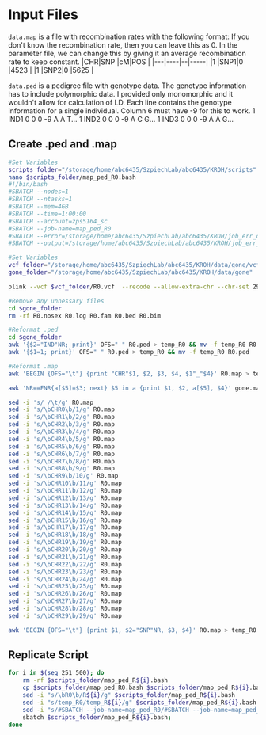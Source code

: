 # Input Files

`data.map` is a file with recombination rates with the following format: If you don't know the recombination rate, then you can leave this as 0. In the parameter file, we can change this by giving it an average recombination
rate to keep constant. 
|CHR|SNP |cM|POS  |
|---|----|--|-----|
|1  |SNP1|0 |4523 |
|1  |SNP2|0 |5625 |

`data.ped` is a pedigree file with genotype data. The genotype information has to include polymorphic data. I provided only monomorphic and it wouldn't allow for calculation of LD. Each line contains the genotype information for a single individual. Column 6 must have -9 for this to work. 
1 IND1 0 0 0 -9 A A T...
1 IND2 0 0 0 -9 A C G...
1 IND3 0 0 0 -9 A A G...

## Create .ped and .map 
```bash
#Set Variables 
scripts_folder="/storage/home/abc6435/SzpiechLab/abc6435/KROH/scripts"
nano $scripts_folder/map_ped_R0.bash
#!/bin/bash
#SBATCH --nodes=1
#SBATCH --ntasks=1
#SBATCH --mem=4GB
#SBATCH --time=1:00:00
#SBATCH --account=zps5164_sc
#SBATCH --job-name=map_ped_R0
#SBATCH --error=/storage/home/abc6435/SzpiechLab/abc6435/KROH/job_err_output/%x.%j.out
#SBATCH --output=/storage/home/abc6435/SzpiechLab/abc6435/KROH/job_err_output/%x.%j.out

#Set Variables
vcf_folder="/storage/home/abc6435/SzpiechLab/abc6435/KROH/data/gone/vcf_kirt"
gone_folder="/storage/home/abc6435/SzpiechLab/abc6435/KROH/data/gone"

plink --vcf $vcf_folder/R0.vcf  --recode --allow-extra-chr --chr-set 29 --make-bed --out $gone_folder/R0

#Remove any unnessary files
cd $gone_folder
rm -rf R0.nosex R0.log R0.fam R0.bed R0.bim

#Reformat .ped
cd $gone_folder
awk '{$2="IND"NR; print}' OFS=" " R0.ped > temp_R0 && mv -f temp_R0 R0.ped
awk '{$1=1; print}' OFS=" " R0.ped > temp_R0 && mv -f temp_R0 R0.ped

#Reformat .map
awk 'BEGIN {OFS="\t"} {print "CHR"$1, $2, $3, $4, $1"_"$4}' R0.map > temp_R0 && mv -f temp_R0 R0.map

awk 'NR==FNR{a[$5]=$3; next} $5 in a {print $1, $2, a[$5], $4}' gone.map R0.map > temp_R0 && mv -f temp_R0 R0.map

sed -i 's/ /\t/g' R0.map
sed -i 's/\bCHR0\b/1/g' R0.map
sed -i 's/\bCHR1\b/2/g' R0.map
sed -i 's/\bCHR2\b/3/g' R0.map
sed -i 's/\bCHR3\b/4/g' R0.map
sed -i 's/\bCHR4\b/5/g' R0.map
sed -i 's/\bCHR5\b/6/g' R0.map
sed -i 's/\bCHR6\b/7/g' R0.map
sed -i 's/\bCHR7\b/8/g' R0.map
sed -i 's/\bCHR8\b/9/g' R0.map
sed -i 's/\bCHR9\b/10/g' R0.map
sed -i 's/\bCHR10\b/11/g' R0.map
sed -i 's/\bCHR11\b/12/g' R0.map
sed -i 's/\bCHR12\b/13/g' R0.map
sed -i 's/\bCHR13\b/14/g' R0.map
sed -i 's/\bCHR14\b/15/g' R0.map
sed -i 's/\bCHR15\b/16/g' R0.map
sed -i 's/\bCHR17\b/17/g' R0.map
sed -i 's/\bCHR18\b/18/g' R0.map
sed -i 's/\bCHR19\b/19/g' R0.map
sed -i 's/\bCHR20\b/20/g' R0.map
sed -i 's/\bCHR21\b/21/g' R0.map
sed -i 's/\bCHR22\b/22/g' R0.map
sed -i 's/\bCHR23\b/23/g' R0.map
sed -i 's/\bCHR24\b/24/g' R0.map
sed -i 's/\bCHR25\b/25/g' R0.map
sed -i 's/\bCHR26\b/26/g' R0.map
sed -i 's/\bCHR27\b/27/g' R0.map
sed -i 's/\bCHR28\b/28/g' R0.map
sed -i 's/\bCHR29\b/29/g' R0.map

awk 'BEGIN {OFS="\t"} {print $1, $2="SNP"NR, $3, $4}' R0.map > temp_R0 && mv -f temp_R0 R0.map
```

## Replicate Script
```bash
for i in $(seq 251 500); do
    rm -rf $scripts_folder/map_ped_R${i}.bash
    cp $scripts_folder/map_ped_R0.bash $scripts_folder/map_ped_R${i}.bash
    sed -i "s/\bR0\b/R${i}/g" $scripts_folder/map_ped_R${i}.bash
    sed -i "s/temp_R0/temp_R${i}/g" $scripts_folder/map_ped_R${i}.bash
    sed -i "s/#SBATCH --job-name=map_ped_R0/#SBATCH --job-name=map_ped_R${i}/g" $scripts_folder/map_ped_R${i}.bash
    sbatch $scripts_folder/map_ped_R${i}.bash;
done
